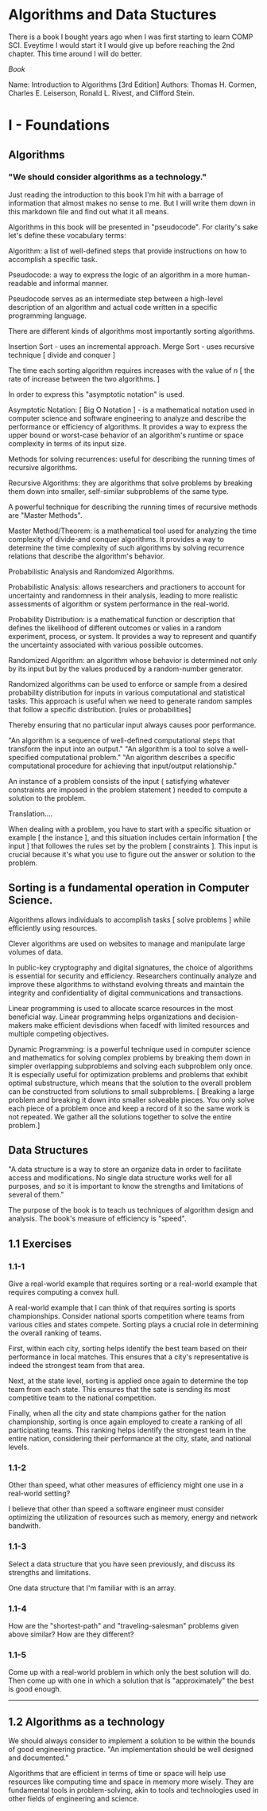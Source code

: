 # Algorithms and Data Stuctures

There is a book I bought years ago when I was first starting to learn COMP SCI. Eveytime I would start it I would give up before reaching the 2nd chapter. This time around I will do better.

_Book_

Name: Introduction to Algorithms [3rd Edition]
Authors: Thomas H. Cormen, Charles E. Leiserson, Ronald L. Rivest, and Clifford Stein.

# I - Foundations

## Algorithms

### "We should consider algorithms as a technology."

Just reading the introduction to this book I'm hit with a barrage of information that almost makes no sense to me. But I will write them down in this markdown file and find out what it all means.

Algorithms in this book will be presented in "pseudocode". For clarity's sake let's define these vocabulary terms:

Algorithm: a list of well-defined steps that provide instructions on how to accomplish a specific task.

Pseudocode: a way to express the logic of an algorithm in a more human-readable and informal manner.

Pseudocode serves as an intermediate step between a high-level description of an algorithm and actual code written in a specific programming language.

There are different kinds of algorithms most importantly sorting algorithms.

Insertion Sort - uses an incremental approach.
Merge Sort - uses recursive technique [ divide and conquer ]

The time each sorting algorithm requires increases with the value of _n_ [ the rate of increase between the two algorithms. ]

In order to express this "asymptotic notation" is used.

Asymptotic Notation: [ Big O Notation ] - is a mathematical notation used in computer science and software engineering to analyze and describe the performance or efficiency of algorithms. It provides a way to express the upper bound or worst-case behavior of an algorithm's runtime or space complexity in terms of its input size.

Methods for solving recurrences: useful for describing the running times of recursive algorithms.

Recursive Algorithms: they are algorithms that solve problems by breaking them down into smaller, self-similar subproblems of the same type.

A powerful technique for describing the running times of recursive methods are "Master Methods".

Master Method/Theorem: is a mathematical tool used for analyzing the time complexity of divide-and conquer algorithms. It provides a way to determine the time complexity of such algorithms by solving recurrence relations that describe the algorithm's behavior.

Probabilistic Analysis and Randomized Algorithms.

Probabilistic Analysis: allows researchers and practioners to account for uncertainty and randomness in their analysis, leading to more realistic assessments of algorithm or system performance in the real-world.

Probability Distribution: is a mathematical function or description that defines the likelihood of different outcomes or valies in a random experiment, process, or system. It provides a way to represent and quantify the uncertainty associated with various possible outcomes.

Randomized Algorithm: an algorithm whose behavior is determined not only by its input but by the values produced by a random-number generator.

Randomized algorithms can be used to enforce or sample from a desired probability distribution for inputs in various computational and statistical tasks. This approach is useful when we need to generate random samples that follow a specific distribution. [rules or probabilities]

Thereby ensuring that no particular input always causes poor performance.

"An algorithm is a sequence of well-defined computational steps that transform the input into an output."
"An algorithm is a tool to solve a well-specified computational problem."
"An algorithm describes a specific computational procedure for achieving that input/output relationship."

An instance of a problem consists of the input ( satisfying whatever constraints are imposed in the problem statement ) needed to compute a solution to the problem.

Translation....

When dealing with a problem, you have to start with a specific situation or example [ the instance ], and this situation includes certain information [ the input ] that followes the rules set by the problem [ constraints ]. This input is crucial because it's what you use to figure out the answer or solution to the problem.

## Sorting is a fundamental operation in Computer Science.

Algorithms allows individuals to accomplish tasks [ solve problems ] while efficiently using resources.

Clever algorithms are used on websites to manage and manipulate large volumes of data.

In public-key cryptography and digital signatures, the choice of algorithms is essential for security and efficiency. Researchers continually analyze and improve these algorithms to withstand evolving threats and maintain the integrity and confidentiality of digital communications and transactions.

Linear programming is used to allocate scarce resources in the most beneficial way. Linear programming helps organizations and decision-makers make efficient devisdions when facedf with limited resources and multiple competing objectives.

Dynamic Programming: is a powerful technique used in computer science and mathematics for solving complex problems by breaking them down in simpler overlapping subproblems and solving each subproblem only once. It is especially useful for optimization problems and problems that exhibit optimal substructure, which means that the solution to the overall problem can be constructed from solutions to small subproblems. [ Breaking a large problem and breaking it down into smaller solveable pieces. You only solve each piece of a problem once and keep a record of it so the same work is not repeated. We gather all the solutions together to solve the entire problem.]

## Data Structures

"A data structure is a way to store an organize data in order to facilitate access and modifications. No single data structure works well for all purposes, and so it is important to know the strengths and limitations of several of them."

The purpose of the book is to teach us techniques of algorithm design and analysis.
The book's measure of efficiency is "speed".

## 1.1 Exercises

### 1.1-1

Give a real-world example that requires sorting or a real-world example that requires computing a convex hull.

A real-world example that I can think of that requires sorting is sports championships. Consider national sports competition where teams from various cities and states compete. Sorting plays a crucial role in determining the overall ranking of teams.

First, within each city, sorting helps identify the best team based on their performance in local matches. This ensures that a city's representative is indeed the strongest team from that area.

Next, at the state level, sorting is applied once again to determine the top team from each state. This ensures that the sate is sending its most competitive team to the national competition.

Finally, when all the city and state champions gather for the nation championship, sorting is once again employed to create a ranking of all participating teams. This ranking helps identify the strongest team in the entire nation, considering their performance at the city, state, and national levels.

### 1.1-2

Other than speed, what other measures of efficiency might one use in a real-world setting?

I believe that other than speed a software engineer must consider optimizing the utilization of resources such as memory, energy and network bandwith.

### 1.1-3

Select a data structure that you have seen previously, and discuss its strengths and limitations.

One data structure that I'm familiar with is an array.

### 1.1-4

How are the "shortest-path" and "traveling-salesman" problems given above similar? How are they different?

### 1.1-5

Come up with a real-world problem in which only the best solution will do. Then come up with one in which a solution that is "approximately" the best is good enough.

---

## 1.2 Algorithms as a technology

We should always consider to implement a solution to be within the bounds of good engineering practice.
"An implementation should be well designed and documented."

Algorithms that are efficient in terms of time or space will help use resources like computing time and space in memory more wisely. They are fundamental tools in problem-solving, akin to tools and technologies used in other fields of engineering and science.
